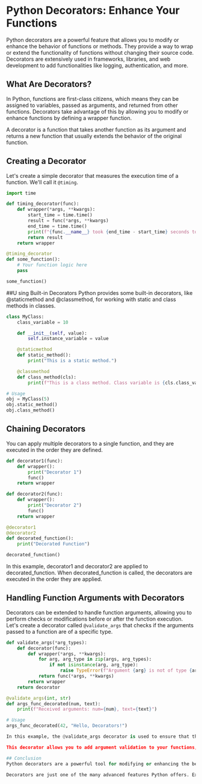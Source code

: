 # Python Decorators: Enhance Your Functions

Python decorators are a powerful feature that allows you to modify or enhance the behavior of functions or methods. They provide a way to wrap or extend the functionality of functions without changing their source code. Decorators are extensively used in frameworks, libraries, and web development to add functionalities like logging, authentication, and more.

## What Are Decorators?

In Python, functions are first-class citizens, which means they can be assigned to variables, passed as arguments, and returned from other functions. Decorators take advantage of this by allowing you to modify or enhance functions by defining a wrapper function.

A decorator is a function that takes another function as its argument and returns a new function that usually extends the behavior of the original function.

## Creating a Decorator

Let's create a simple decorator that measures the execution time of a function. We'll call it `@timing`.

```python
import time

def timing_decorator(func):
    def wrapper(*args, **kwargs):
        start_time = time.time()
        result = func(*args, **kwargs)
        end_time = time.time()
        print(f"{func.__name__} took {end_time - start_time} seconds to execute.")
        return result
    return wrapper

@timing_decorator
def some_function():
    # Your function logic here
    pass

some_function()
```

##U sing Built-in Decorators
Python provides some built-in decorators, like @staticmethod and @classmethod, for working with static and class methods in classes.

```python
class MyClass:
    class_variable = 10

    def __init__(self, value):
        self.instance_variable = value

    @staticmethod
    def static_method():
        print("This is a static method.")

    @classmethod
    def class_method(cls):
        print(f"This is a class method. Class variable is {cls.class_variable}.")

# Usage
obj = MyClass(5)
obj.static_method()
obj.class_method()

```

## Chaining Decorators
You can apply multiple decorators to a single function, and they are executed in the order they are defined.

```python
def decorator1(func):
    def wrapper():
        print("Decorator 1")
        func()
    return wrapper

def decorator2(func):
    def wrapper():
        print("Decorator 2")
        func()
    return wrapper

@decorator1
@decorator2
def decorated_function():
    print("Decorated Function")

decorated_function()
```

In this example, decorator1 and decorator2 are applied to decorated_function. When decorated_function is called, the decorators are executed in the order they are applied.

## Handling Function Arguments with Decorators

Decorators can be extended to handle function arguments, allowing you to perform checks or modifications before or after the function execution. Let's create a decorator called `@validate_args` that checks if the arguments passed to a function are of a specific type.

```python
def validate_args(*arg_types):
    def decorator(func):
        def wrapper(*args, **kwargs):
            for arg, arg_type in zip(args, arg_types):
                if not isinstance(arg, arg_type):
                    raise TypeError(f"Argument {arg} is not of type {arg_type.__name__}")
            return func(*args, **kwargs)
        return wrapper
    return decorator

@validate_args(int, str)
def args_func_decorated(num, text):
    print(f"Received arguments: num={num}, text={text}")

# Usage
args_func_decorated(42, "Hello, Decorators!")

In this example, the @validate_args decorator is used to ensure that the function args_func_decorated receives an integer and a string as its arguments. If the arguments don't match the specified types, a TypeError is raised.

This decorator allows you to add argument validation to your functions, enhancing their reliability and robustness.

## Conclusion
Python decorators are a powerful tool for modifying or enhancing the behavior of functions. They are widely used in Python libraries, frameworks, and web development to add functionalities without modifying the original source code. By understanding and using decorators effectively, you can write cleaner, more maintainable code.

Decorators are just one of the many advanced features Python offers. Experiment with them, and you'll find creative ways to enhance your code and improve its reusability.





